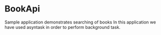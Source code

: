 # BookApi
Sample application demonstrates searching of books
In this application we have used asyntask in order to perform background task.
